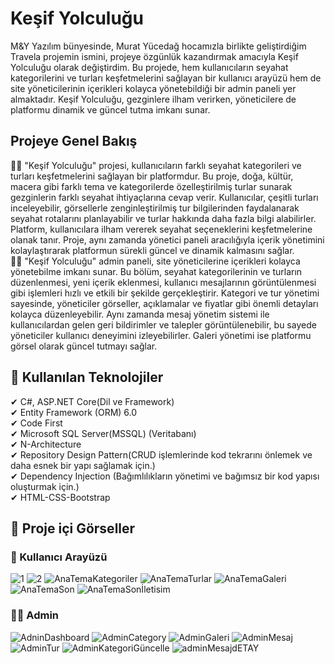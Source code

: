 # Keşif Yolculuğu
M&Y Yazılım bünyesinde, Murat Yücedağ hocamızla birlikte geliştirdiğim Travela projemin ismini, projeye özgünlük kazandırmak amacıyla Keşif Yolculuğu olarak değiştirdim. Bu projede, hem kullanıcıların seyahat kategorilerini ve turları keşfetmelerini sağlayan bir kullanıcı arayüzü hem de site yöneticilerinin içerikleri kolayca yönetebildiği bir admin paneli yer almaktadır. Keşif Yolculuğu, gezginlere ilham verirken, yöneticilere de platformu dinamik ve güncel tutma imkanı sunar.
## Projeye Genel Bakış 
👩‍💻 "Keşif Yolculuğu" projesi, kullanıcıların farklı seyahat kategorileri ve turları keşfetmelerini sağlayan bir platformdur. Bu proje, doğa, kültür, macera gibi farklı tema ve kategorilerde özelleştirilmiş turlar sunarak gezginlerin farklı seyahat ihtiyaçlarına cevap verir. Kullanıcılar, çeşitli turları inceleyebilir, görsellerle zenginleştirilmiş tur bilgilerinden faydalanarak seyahat rotalarını planlayabilir ve turlar hakkında daha fazla bilgi alabilirler. Platform, kullanıcılara ilham vererek seyahat seçeneklerini keşfetmelerine olanak tanır. Proje, aynı zamanda yönetici paneli aracılığıyla içerik yönetimini kolaylaştırarak platformun sürekli güncel ve dinamik kalmasını sağlar.</br>
👩‍💻 "Keşif Yolculuğu" admin paneli, site yöneticilerine içerikleri kolayca yönetebilme imkanı sunar. Bu bölüm, seyahat kategorilerinin ve turların düzenlenmesi, yeni içerik eklenmesi, kullanıcı mesajlarının görüntülenmesi gibi işlemleri hızlı ve etkili bir şekilde gerçekleştirir. Kategori ve tur yönetimi sayesinde, yöneticiler görseller, açıklamalar ve fiyatlar gibi önemli detayları kolayca düzenleyebilir. Aynı zamanda mesaj yönetim sistemi ile kullanıcılardan gelen geri bildirimler ve talepler görüntülenebilir, bu sayede yöneticiler kullanıcı deneyimini izleyebilirler. Galeri yönetimi ise platformu görsel olarak güncel tutmayı sağlar.
## 📌 Kullanılan Teknolojiler
✔ C#, ASP.NET Core(Dil ve Framework)</br>
✔ Entity Framework (ORM) 6.0 </br>
✔ Code First  </br>
✔ Microsoft SQL Server(MSSQL) (Veritabanı) </br>
✔ N-Architecture  </br>
✔ Repository Design Pattern(CRUD işlemlerinde kod tekrarını önlemek ve daha esnek bir yapı sağlamak için.)</br>
✔ Dependency Injection (Bağımlılıkların yönetimi ve bağımsız bir kod yapısı oluşturmak için.) </br>
✔ HTML-CSS-Bootstrap </br>
## 📌 Proje içi Görseller
### 👩 Kullanıcı Arayüzü
![1](https://github.com/user-attachments/assets/9920e39c-78f3-463b-be34-b080bd682f42)
![2](https://github.com/user-attachments/assets/6138f134-44aa-43b2-a04c-9e1ac9d86bbd)
![AnaTemaKategoriler](https://github.com/user-attachments/assets/d9dffd50-e8e5-4a71-856f-b3c62cc49221)
![AnaTemaTurlar](https://github.com/user-attachments/assets/d1e80d49-a82e-460d-a8c1-1e122bbae780)
![AnaTemaGaleri](https://github.com/user-attachments/assets/3d911a08-223f-4bb8-bfab-762025293e86)
![AnaTemaSon](https://github.com/user-attachments/assets/84393b6c-abc2-4c41-89d8-20531d59d61d)
![AnaTemaSonİletisim](https://github.com/user-attachments/assets/5c5808b9-c49b-437f-b441-03fcd89027c2)
### 👩‍💻 Admin
![AdninDashboard](https://github.com/user-attachments/assets/010b0446-2110-4cf0-bf8c-9cde5327d753)
![AdminCategory](https://github.com/user-attachments/assets/988b876c-f831-4fbc-94c9-a1c56182e654)
![AdminGaleri](https://github.com/user-attachments/assets/d076f64d-367c-4dfb-b959-f826a4543f07)
![AdminMesaj](https://github.com/user-attachments/assets/a073cc46-5a46-42b2-be49-d9b50496ee98)
![AdminTur](https://github.com/user-attachments/assets/c1ec04f1-3201-4e0f-a51d-f4983bbf3300)
![AdminKategoriGüncelle](https://github.com/user-attachments/assets/342dd58d-521f-4b0e-af33-e10132c4cd28)
![adminMesajdETAY](https://github.com/user-attachments/assets/ced76220-aa2d-4a11-bdf5-4127860682b1)
